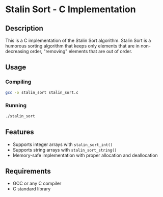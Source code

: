 # Stalin Sort - C Implementation

## Description
This is a C implementation of the Stalin Sort algorithm. Stalin Sort is a humorous sorting algorithm that keeps only elements that are in non-decreasing order, "removing" elements that are out of order.

## Usage

### Compiling
```bash
gcc -o stalin_sort stalin_sort.c
```

### Running
```bash
./stalin_sort
```

## Features
- Supports integer arrays with `stalin_sort_int()`
- Supports string arrays with `stalin_sort_string()`
- Memory-safe implementation with proper allocation and deallocation

## Requirements
- GCC or any C compiler
- C standard library
